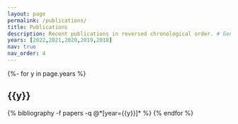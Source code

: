 ```yaml
---
layout: page
permalink: /publications/
title: Publications
description: Recent publications in reversed chronological order. # Generated by jekyll-scholar.
years: [2022,2021,2020,2019,2018]
nav: true
nav_order: 4
---
```


<!-- _pages/publications.md -->
<div class="publications">

{%- for y in page.years %}
  <h2 class="year">{{y}}</h2>
  {% bibliography -f papers -q @*[year={{y}}]* %}
{% endfor %}

</div>
